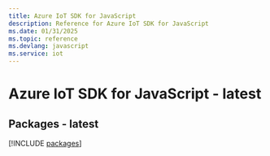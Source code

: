 ```yaml
---
title: Azure IoT SDK for JavaScript
description: Reference for Azure IoT SDK for JavaScript
ms.date: 01/31/2025
ms.topic: reference
ms.devlang: javascript
ms.service: iot
---
```

# Azure IoT SDK for JavaScript - latest
## Packages - latest
[!INCLUDE [packages](iot-index.md)]